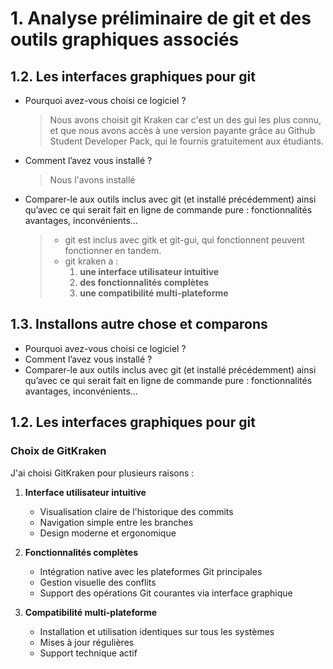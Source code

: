 # 1. Analyse préliminaire de git et des outils graphiques associés
## 1.2. Les interfaces graphiques pour git
- Pourquoi avez-vous choisi ce logiciel ?
  > Nous avons choisit git Kraken car c'est un des gui les plus connu, et que nous avons accès à une version payante grâce au Github Student Developer Pack, qui le fournis gratuitement aux étudiants.
- Comment l’avez vous installé ?
  > Nous l'avons installé 
- Comparer-le aux outils inclus avec git (et installé précédemment) ainsi qu’avec ce qui serait fait
en ligne de commande pure : fonctionnalités avantages, inconvénients…
  > - git est inclus avec gitk et git-gui, qui fonctionnent peuvent fonctionner en tandem.  
  > - git kraken a :  
  >   1. **une interface utilisateur intuitive**  
  >   2. **des fonctionnalités complètes**  
  >   3. **une compatibilité multi-plateforme**  
## 1.3. Installons autre chose et comparons
- Pourquoi avez-vous choisi ce logiciel ?
- Comment l’avez vous installé ?
- Comparer-le aux outils inclus avec git (et installé précédemment) ainsi qu’avec ce qui serait fait
en ligne de commande pure : fonctionnalités avantages, inconvénients…

## 1.2. Les interfaces graphiques pour git

### Choix de GitKraken

J'ai choisi GitKraken pour plusieurs raisons :

1. **Interface utilisateur intuitive**
   - Visualisation claire de l'historique des commits
   - Navigation simple entre les branches
   - Design moderne et ergonomique

2. **Fonctionnalités complètes**
   - Intégration native avec les plateformes Git principales
   - Gestion visuelle des conflits
   - Support des opérations Git courantes via interface graphique

3. **Compatibilité multi-plateforme**
   - Installation et utilisation identiques sur tous les systèmes
   - Mises à jour régulières
   - Support technique actif
